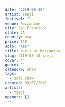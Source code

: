 ```yaml
---
date: "2019-08-10"
artist: Yaeji
festival: ""
venue: Mezzanine
city: San Francisco
state: CA
country: USA
price: $40
solo: "Yes"
title: Yaeji at Mezzanine
slug: 2019-08-10-yaeji
cover: ""
genre: ""
category: show
tags:
  - solo show
created: 09/07/2019
artists:
  - Yaeji
openers: []
---
```

